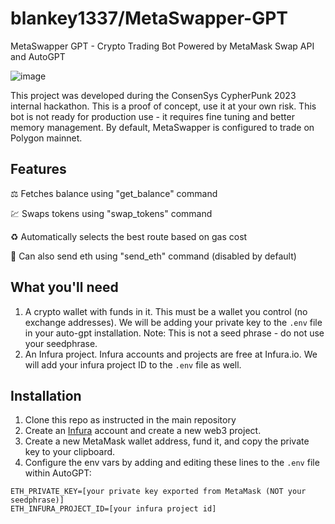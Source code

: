 # blankey1337/MetaSwapper-GPT

MetaSwapper GPT - Crypto Trading Bot Powered by MetaMask Swap API and AutoGPT

![image](https://github.com/blankey1337/MetaSwapper/assets/42594751/1f2b3d6a-a592-4997-aa37-6811d81ae61c)

This project was developed during the ConsenSys CypherPunk 2023 internal hackathon.
This is a proof of concept, use it at your own risk.
This bot is not ready for production use - it requires fine tuning and better memory management. By default, MetaSwapper is configured to trade on Polygon mainnet.

## Features

⚖️ Fetches balance using "get_balance" command

💹 Swaps tokens using "swap_tokens" command

♻️ Automatically selects the best route based on gas cost

💸 Can also send eth using "send_eth" command (disabled by default)


## What you'll need

1. A crypto wallet with funds in it. This must be a wallet you control (no exchange addresses). We will be adding your private key to the `.env` file in your auto-gpt installation. Note: This is not a seed phrase - do not use your seedphrase.
2. An Infura project. Infura accounts and projects are free at Infura.io. We will add your infura project ID to the `.env` file as well.

## Installation

1. Clone this repo as instructed in the main repository
2. Create an [Infura](https://infura.io) account and create a new web3 project.
3. Create a new MetaMask wallet address, fund it, and copy the private key to your clipboard.
4. Configure the env vars by adding and editing these lines to the `.env` file within AutoGPT:

```
ETH_PRIVATE_KEY=[your private key exported from MetaMask (NOT your seedphrase)]
ETH_INFURA_PROJECT_ID=[your infura project id]
```
